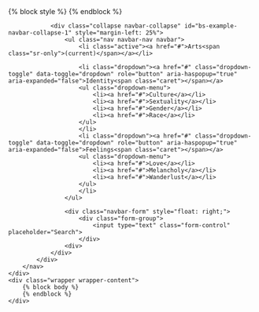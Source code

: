 <!DOCTYPE html>
<html lang="en">
<head>

<meta charset="utf-8">
<meta name="viewport" content="width=device-width, initial-scale=1">
<link rel="stylesheet" href="https://maxcdn.bootstrapcdn.com/bootstrap/3.3.7/css/bootstrap.min.css">
	<script src="https://ajax.googleapis.com/ajax/libs/jquery/3.2.0/jquery.min.js"></script>
	<script src="https://maxcdn.bootstrapcdn.com/bootstrap/3.3.7/js/bootstrap.min.js"></script>
<title>! Magazine</title>
</head>
<body>
{% block style %}
{%  endblock %}

<div id="page-wrapper">
	<div class="row border-bottom">
		<nav class="navbar navbar-default" data-spy="affix" data-offset-top="52">
			<div>
				<!-- Not sure wtf this is, you can play with this to get it to do what you want, it didnt cooperate with me -->
				<!-- <div class="navbar-header">
					<button type="button" class="navbar-toggle collapsed" data-toggle="collapse" data-target="#bs-example-navbar-collapse-1" aria-expanded="false">
						<span class="sr-only">Toggle navigation</span>
						<span class="icon-bar"></span>
						<span class="icon-bar"></span>
						<span class="icon-bar"></span>
					</button>
					<a class="navbar-brand" href="#">!!</a>
				</div> -->

				<div class="collapse navbar-collapse" id="bs-example-navbar-collapse-1" style="margin-left: 25%">
					<ul class="nav navbar-nav navbar">
						<li class="active"><a href="#">Arts<span class="sr-only">(current)</span></a></li>

						<li class="dropdown"><a href="#" class="dropdown-toggle" data-toggle="dropdown" role="button" aria-haspopup="true" aria-expanded="false">Identity<span class="caret"></span></a>
						<ul class="dropdown-menu">
							<li><a href="#">Culture</a></li>
							<li><a href="#">Sextuality</a></li>
							<li><a href="#">Gender</a></li>
							<li><a href="#">Race</a></li>
						</ul>
						</li>
						<li class="dropdown"><a href="#" class="dropdown-toggle" data-toggle="dropdown" role="button" aria-haspopup="true" aria-expanded="false">Feelings<span class="caret"></span></a>
						<ul class="dropdown-menu">
							<li><a href="#">Love</a></li>
							<li><a href="#">Melancholy</a></li>
							<li><a href="#">Wanderlust</a></li>
						</ul>
						</li>
					</ul>

					<div class="navbar-form" style="float: right;">
						<div class="form-group">
							<input type="text" class="form-control" placeholder="Search">
						</div>
					<div>
				</div>
			</div>
		</nav>
	</div>
	<div class="wrapper wrapper-content">
		{% block body %}
		{% endblock %}
	</div>
</div>
